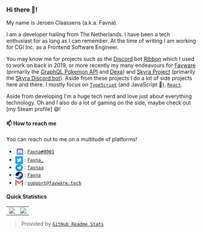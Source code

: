 ### Hi there 👋! 

My name is Jeroen Claassens (a.k.a. Favna).

I am a developer hailing from The Netherlands. I have been a tech enthusiast for as long as I can remember. At the time of writing I am working for CGI Inc. as a Frontend Software Engineer.

You may know me for projects such as the [Discord] bot [Ribbon] which I used to work on back in 2019, or more recently my many endeavours for [Favware] (primarily the [GraphQL Pokemon API] and [Dexa]) and [Skyra Project] (primarily the [Skyra Discord bot]). Aside from these projects I do a lot of side projects here and there. I mostly focus on [`TypeScript`] (and JavaScript :eyes:), [`React`].

Aside from developing I'm a huge tech nerd and love just about everything technology. Oh and I also do a lot of gaming on the side, maybe check out [my Steam profile] 😅!

#### 📫 How to reach me

You can reach out to me on a multitude of platforms!

- <img src="https://raw.githubusercontent.com/Favna/Favna/main/logo-discord.svg" width="24px" align="center">: [`Favna#0001`][Discord]
- <img src="https://raw.githubusercontent.com/Favna/Favna/main/logo-twitter.svg" width="20px" align="center"> : [`Favna_`][Twitter]
- <img src="https://raw.githubusercontent.com/Favna/Favna/main/logo-telegram.svg" width="20px" align="center"> : [`favnaa`][Telegram]
- <img src="https://raw.githubusercontent.com/Favna/Favna/main/logo-steam.svg" width="20px" align="center"> : [`Favna`][Steam]
- <img src="https://raw.githubusercontent.com/Favna/Favna/main/logo-gmail.svg" width="20px" align="center"> : [`support@favware.tech`][Email]

#### Quick Statistics

<table>
  <tr>
    <td align="center">
      <img align="left" src="https://github-readme-stats.quantumlytangled.vercel.app/api/?username=favna&layout=compact&title_color=4F8CC9&text_color=9f9f9f&bg_color=151515&hide_border=true&icon_color=4F8CC9&count_private=true&show_icons=true&extra=RWS-NL/air-node-packages;sapphire-project/api,framework;skyra-project/skyra,char,outflux,discord-components,saelem,eslint-config,timestamp,alestra,wizard,docker-images,decorators;favware/graphql-pokemon,dexa,website,zsh-git-enhanced,node-packages,zsh-lerna,skip-dependenc" />
    </td>
    <td align="center">
      <img align="left" src="https://github-readme-stats.quantumlytangled.vercel.app/api/top-langs/?username=favna&layout=compact&title_color=4F8CC9&text_color=9f9f9f&bg_color=151515&hide_border=true&icon_color=4F8CC9&count_private=true&show_icons=true&include_all_commits=true&extra=RWS-NL/air-node-packages;sapphire-project/utilities,framework,plugins,sapphire-template,pieces;skyra-project/skyra,skyra.pw,tags,char,outflux,settings-gateway,ai,discord-components,saelem,eslint-config,timestamp,alestra,wizard,docker-images,decorators;favware/graphql-pokemon,dexa,website,zsh-git-enhanced,node-packages,codespaces-containers,syntax-highlighter,zsh-git-enhanced,zsh-lerna,skip-dependency" />
    </td>
  </tr>
</table>

> Provided by [`GitHub Readme Stats`]

<!-- LINK DUMP -->

[Discord]:                https://discord.com
[Ribbon]:                 https://github.com/favna/ribbon
[Favware]:                https://github.com/favware
[GraphQL Pokemon API]:    https://github.com/favware/graphql-pokemon
[Dexa]:                   https://github.com/favware/dexa
[Skyra Project]:          https://github.com/skyra-project
[Skyra Discord bot]:      https://github.com/skyra-project/skyra
[Steam]:                  https://steamcommunity.com/id/Favna/
[`TypeScript`]:           https://www.typescriptlang.org/
[`React`]:                https://reactjs.org/
[Twitter]:                https://twitter.com/Favna_
[Telegram]:               https://t.me/favnaa
[Email]:                  mailto:support@favware.tech
[`GitHub Readme Stats`]:  https://github.com/anuraghazra/github-readme-stats
